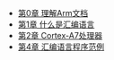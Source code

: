 * [第0章 理解Arm文档](ch00.md)
* [第1章 什么是汇编语言](ch01.md)
* [第2章 Cortex-A7处理器](ch02.md)
* [第4章 汇编语言程序范例](ch04.md)